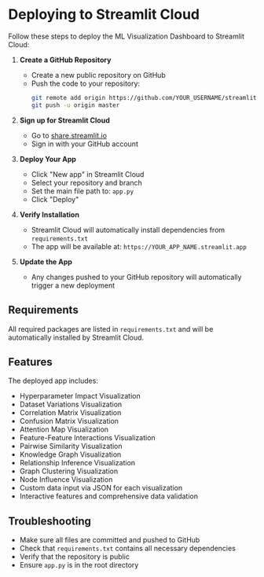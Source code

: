 # Deploying to Streamlit Cloud

Follow these steps to deploy the ML Visualization Dashboard to Streamlit Cloud:

1. **Create a GitHub Repository**
   - Create a new public repository on GitHub
   - Push the code to your repository:
     ```bash
     git remote add origin https://github.com/YOUR_USERNAME/streamlit-ml-viz.git
     git push -u origin master
     ```

2. **Sign up for Streamlit Cloud**
   - Go to [share.streamlit.io](https://share.streamlit.io)
   - Sign in with your GitHub account

3. **Deploy Your App**
   - Click "New app" in Streamlit Cloud
   - Select your repository and branch
   - Set the main file path to: `app.py`
   - Click "Deploy"

4. **Verify Installation**
   - Streamlit Cloud will automatically install dependencies from `requirements.txt`
   - The app will be available at: `https://YOUR_APP_NAME.streamlit.app`

5. **Update the App**
   - Any changes pushed to your GitHub repository will automatically trigger a new deployment

## Requirements
All required packages are listed in `requirements.txt` and will be automatically installed by Streamlit Cloud.

## Features
The deployed app includes:
- Hyperparameter Impact Visualization
- Dataset Variations Visualization
- Correlation Matrix Visualization
- Confusion Matrix Visualization
- Attention Map Visualization
- Feature-Feature Interactions Visualization
- Pairwise Similarity Visualization
- Knowledge Graph Visualization
- Relationship Inference Visualization
- Graph Clustering Visualization
- Node Influence Visualization
- Custom data input via JSON for each visualization
- Interactive features and comprehensive data validation

## Troubleshooting
- Make sure all files are committed and pushed to GitHub
- Check that `requirements.txt` contains all necessary dependencies
- Verify that the repository is public
- Ensure `app.py` is in the root directory
